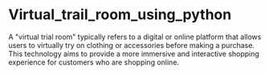 # Virtual_trail_room_using_python
A "virtual trial room" typically refers to a digital or online platform that allows users to virtually try on clothing or accessories before making a purchase. This technology aims to provide a more immersive and interactive shopping experience for customers who are shopping online.

